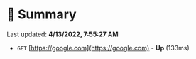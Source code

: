 # 📖 Summary
Last updated: **4/13/2022, 7:55:27 AM**

- `GET` [https://google.com](https://google.com) - **Up** (133ms)
